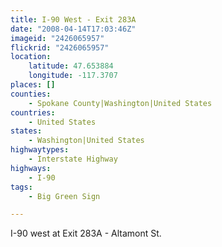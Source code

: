 ```yaml
---
title: I-90 West - Exit 283A
date: "2008-04-14T17:03:46Z"
imageid: "2426065957"
flickrid: "2426065957"
location:
    latitude: 47.653884
    longitude: -117.3707
places: []
counties:
    - Spokane County|Washington|United States
countries:
    - United States
states:
    - Washington|United States
highwaytypes:
    - Interstate Highway
highways:
    - I-90
tags:
    - Big Green Sign

---
```

I-90 west at Exit 283A - Altamont St.